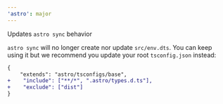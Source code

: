 ```yaml
---
'astro': major
---
```


Updates `astro sync` behavior

`astro sync` will no longer create nor update `src/env.dts`. You can keep using it but we recommend you update your root `tsconfig.json` instead:

```diff
{
    "extends": "astro/tsconfigs/base",
+    "include": ["**/*", ".astro/types.d.ts"],
+    "exclude": ["dist"]
}
```